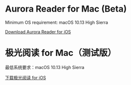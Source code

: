 # Aurora Reader for Mac (Beta)
Minimum OS requirement: macOS 10.13 High Sierra

[Download Aurora Reader for iOS](https://itunes.apple.com/cn/app/id1268667713)

# 极光阅读 for Mac（测试版）
最低系统要求：macOS 10.13 High Sierra

[下载极光阅读 for iOS](https://itunes.apple.com/cn/app/id1268667713)
